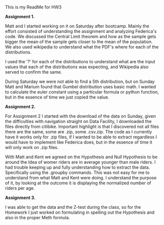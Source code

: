 This is my ReadMe for HW3

__Assignment 1.__

Matt and I started working on it on Saturday after bootcamp.   Mainly the effort consisted of understanding the assignment and analyzing Federica's code. We discussed the Central Limit theorem and how as the sample gets bigger the mean of the sample gets closer to the mean of the population. We also used wikipedia to understand what the PDF's where for each of the distributions. 

I used the '?' for each of the distributions to understand what are the input values that each of the distributions was expecting, and Wikipedia also served to confirm the same. 

During Saturday we were not able to find a 5th distribution, but on Sunday Matt and Marium found that Gumbel distribution uses basic math. I wanted to calculate the euler constant using a particular formula or python function, but in the essence of time we just copied the value. 

__Assignment 2.__

For Assignment 2 I started with the download of the data on Sunday, given the difficulties with navigation straight on Data Facility, I downloaded the files directly from citibike. Important highlight is that I discovered not all files there are the same, some are .zip, some .csv.zip. The code as I currently have it works only for .zip files, if I wanted to be able to extract regardless I would have to implement like Federica does, but in the essence of time it will only work on .zip files. 

With Matt and Kent we agreed on the Hypothesis and Null Hypothesis to be around the Idea of womer riders are in average younger than male riders. I had trouble keeping up and fully understanding how to extract the data. Specifically using the .groupby commands. This was not easy for me to understand from what Matt and Kent were doing.  I understand the purpose of it, by looking at the outcome it is displaying the normalized number of riders per age.  

__Assignment 3.__

I was able to get the data and the Z-test during the class, so for the Homework I just worked on formulating in spelling out the Hypothesis and also in the proper Meth formula.
